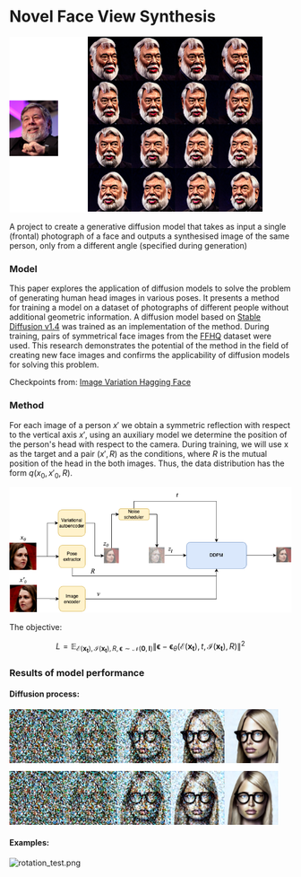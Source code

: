 # Novel Face View Synthesis

![vas.png](Images%2Fvas.png)

A project to create a generative diffusion model that takes as input a single (frontal) photograph of a face and outputs a synthesised image of the same person, only from a different angle (specified during generation)

### Model

This paper explores the application of diffusion models to solve the problem of generating human head images in various poses. It presents a method for training a model on a dataset of photographs of different people without additional geometric information. A diffusion model based on [Stable Diffusion v1.4](https://huggingface.co/runwayml/stable-diffusion-v1-4) was trained as an implementation of the method. During training, pairs of symmetrical face images from the [FFHQ](https://github.com/NVlabs/ffhq-dataset) dataset were used. This research demonstrates the potential of the method in the field of creating new face images and confirms the applicability of diffusion models for solving this problem.

Checkpoints from: [Image Variation Hagging Face](https://huggingface.co/lambdalabs/sd-image-variations-diffusers)


### Method

For each image of a person $x'$ we obtain a symmetric
reflection with respect to the vertical axis $x'$, using an auxiliary model we determine the position of the person's head with respect to the camera. During training, we will use x as the target and a pair $(x', R)$ as the conditions, where $R$ is the mutual position of the head in the
both images. Thus, the data distribution has the form $q(x_0, x'_0, R)$.

![Network1.png](Images/Network1.png)


The objective: 

$$
L = \mathbb{E}_{\mathcal{E}(\mathbf{x_t}), \mathcal{I}(\mathbf{x_t}), R, \mathbf{\epsilon} \sim \mathcal{N}(\mathbf{0}, \mathbf{I})} \| \mathbf{\epsilon} - \mathbf{\epsilon}_\theta(\mathcal{E}(\mathbf{x_t}), t, \mathcal{I}(\mathbf{x_t}), R) \|^2
$$



### Results of model performance 

#### Diffusion process: 
![proc_ddim_100.png](Images%2Fproc_ddim_100.png)

#### Examples:
![rotation_test.png](Images%2Frotation_test.png)








